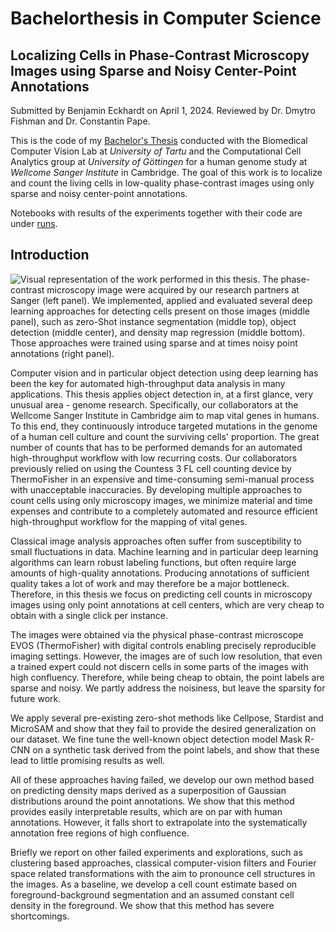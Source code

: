 # Bachelorthesis in Computer Science
## Localizing Cells in Phase-Contrast Microscopy Images using Sparse and Noisy Center-Point Annotations
Submitted by Benjamin Eckhardt on April 1, 2024. Reviewed by Dr. Dmytro Fishman and Dr. Constantin Pape.

This is the code of my [Bachelor's Thesis](https://github.com/beijn/bachelor-thesis/blob/main/Thesis.pdf) conducted with the Biomedical Computer Vision Lab at _University of Tartu_ and the Computational Cell Analytics group at _University of Göttingen_ for a human genome study at _Wellcome Sanger Institute_ in Cambridge.
The goal of this work is to localize and count the living cells in low-quality phase-contrast images using only sparse and noisy center-point annotations.

Notebooks with results of the experiments together with their code are under [runs](https://github.com/beijn/bachelor-thesis/blob/main/runs). 


## Introduction

![Visual representation of the work performed in this thesis. The phase-contrast microscopy image were acquired by our research partners at Sanger (left panel). We implemented, applied and evaluated several deep learning approaches for detecting cells present on those images (middle panel), such as zero-Shot instance segmentation (middle top), object detection (middle center), and density map regression (middle  bottom). Those approaches were trained using sparse and at times noisy point annotations (right panel).](https://github.com/beijn/bachelor-thesis/blob/main/graphical-abstract.png)

Computer vision and in particular object detection using deep learning has been the key for automated high-throughput data analysis in many applications. This thesis applies object detection in, at a first glance, very unusual area - genome research. Specifically, our collaborators at the Wellcome Sanger Institute in Cambridge aim to map vital genes in humans. To this end, they continuously introduce targeted mutations in the genome of a human cell culture and count the surviving cells' proportion. The great number of counts that has to be performed demands for an automated high-throughput workflow with low recurring costs. Our collaborators previously relied on using the Countess 3 FL cell counting device by ThermoFisher in an expensive and time-consuming semi-manual process with unacceptable inaccuracies.
By developing multiple approaches to count cells using only microscopy images, we minimize material and time expenses and contribute to a completely automated and resource efficient high-throughput workflow for the mapping of vital genes.

Classical image analysis approaches often suffer from susceptibility to small fluctuations in data. Machine learning and in particular deep learning algorithms can learn robust labeling functions, but often require large amounts of high-quality annotations. Producing annotations of sufficient quality takes a lot of work and may therefore be a major bottleneck. Therefore, in this thesis we focus on predicting cell counts in microscopy images using only point annotations at cell centers, which are very cheap to obtain with a single click per instance. 

The images were obtained via the physical phase-contrast microscope EVOS (ThermoFisher) with digital controls enabling precisely reproducible imaging settings. However, the images are of such low resolution, that even a trained expert could not discern cells in some parts of the images with high confluency. Therefore, while being cheap to obtain, the point labels are sparse and noisy. We partly address the noisiness, but leave the sparsity for future work.

We apply several pre-existing zero-shot methods like Cellpose, Stardist and MicroSAM and show that they fail to provide the desired generalization on our dataset. We fine tune the well-known object detection model Mask R-CNN on a synthetic task derived from the point labels, and show that these lead to little promising results as well.  

All of these approaches having failed, we develop our own method based on predicting density maps derived as a superposition of Gaussian distributions around the point annotations. We show that this method provides easily interpretable results, which are on par with human annotations. However, it falls short to extrapolate into the systematically annotation free regions of high confluence.

Briefly we report on other failed experiments and explorations, such as clustering based approaches, classical computer-vision filters and Fourier space related transformations with the aim to pronounce cell structures in the images. As a baseline, we develop a cell count estimate based on foreground-background segmentation and an assumed constant cell density in the foreground. We show that this method has severe shortcomings.